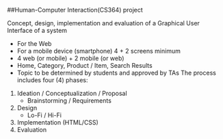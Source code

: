 ##Human-Computer Interaction(CS364) project

Concept, design, implementation and evaluation of a Graphical User Interface of a system
* For the Web
* For a mobile device (smartphone)
4 + 2 screens minimum
 * 4 web (or mobile) + 2 mobile (or web)
 * Home, Category, Product / Item, Search Results
 * Topic to be determined by students and approved by TAs
The process includes four (4) phases:
1. Ideation / Conceptualization / Proposal
   * Brainstorming / Requirements
2. Design
   * Lo-Fi / Hi-Fi
3. Implementation (HTML/CSS)
4. Evaluation
